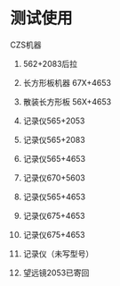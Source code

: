 # 测试使用

CZS机器

1. 562+2083后拉

2. 长方形板机器 67X+4653
3. 散装长方形板 56X+4653

4. 记录仪565+2053
5. 记录仪565+2083
6. 记录仪565+4653

7. 记录仪670+5603
8. 记录仪565+4653
9. 记录仪675+4653

10. 记录仪675+4653
11. 记录仪（未写型号）
    
12. 望远镜2053已寄回
   




